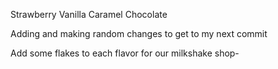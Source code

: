 Strawberry
Vanilla
Caramel 
Chocolate

Adding and making random changes to get to my next commit 

Add some flakes to each flavor for our milkshake shop- 
